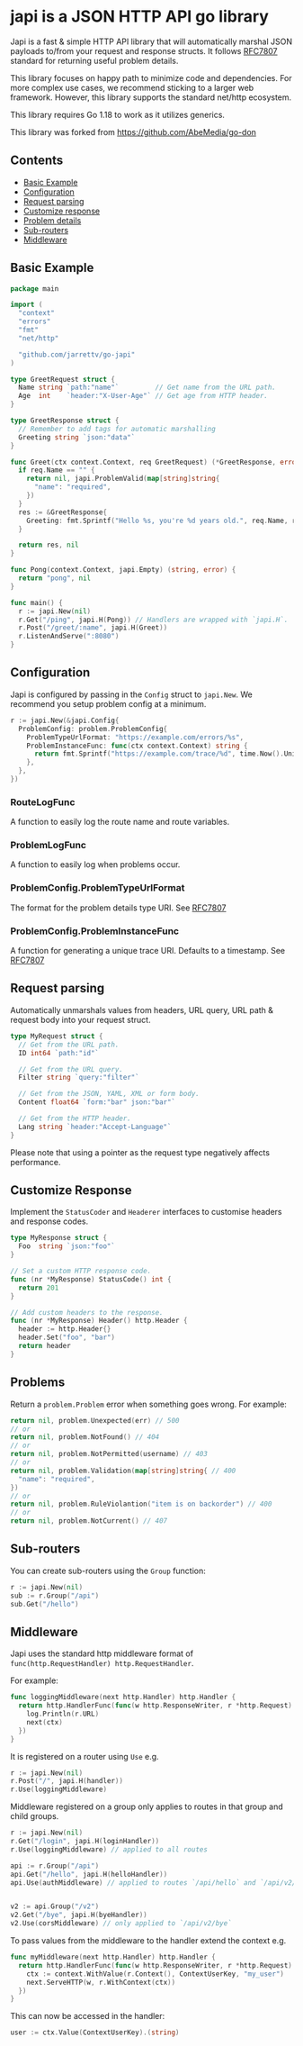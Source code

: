# japi is a JSON HTTP API go library

Japi is a fast & simple HTTP API library that will automatically marshal JSON payloads to/from 
your request and response structs. It follows [RFC7807](https://datatracker.ietf.org/doc/html/rfc7807) 
standard for returning useful problem details.

This library focuses on happy path to minimize code and dependencies. For more complex use cases, 
we recommend sticking to a larger web framework. However, this library supports the standard 
net/http ecosystem.

This library requires Go 1.18 to work as it utilizes generics.

This library was forked from https://github.com/AbeMedia/go-don

## Contents

- [Basic Example](#basic-example)
- [Configuration](#configuration)
- [Request parsing](#request-parsing)
- [Customize response](#customize-response)
- [Problem details](#problem-details)
- [Sub-routers](#sub-routers)
- [Middleware](#middleware)

## Basic Example

```go
package main

import (
  "context"
  "errors"
  "fmt"
  "net/http"

  "github.com/jarrettv/go-japi"
)

type GreetRequest struct {
  Name string `path:"name"`         // Get name from the URL path.
  Age  int    `header:"X-User-Age"` // Get age from HTTP header.
}

type GreetResponse struct {
  // Remember to add tags for automatic marshalling
  Greeting string `json:"data"`
}

func Greet(ctx context.Context, req GreetRequest) (*GreetResponse, error) {
  if req.Name == "" {
    return nil, japi.ProblemValid(map[string]string{
      "name": "required",
    })
  }
  res := &GreetResponse{
    Greeting: fmt.Sprintf("Hello %s, you're %d years old.", req.Name, req.Age),
  }

  return res, nil
}

func Pong(context.Context, japi.Empty) (string, error) {
  return "pong", nil
}

func main() {
  r := japi.New(nil)
  r.Get("/ping", japi.H(Pong)) // Handlers are wrapped with `japi.H`.
  r.Post("/greet/:name", japi.H(Greet))
  r.ListenAndServe(":8080")
}
```

## Configuration

Japi is configured by passing in the `Config` struct to `japi.New`. We recommend you setup problem config at a minimum.

```go
r := japi.New(&japi.Config{
  ProblemConfig: problem.ProblemConfig{
    ProblemTypeUrlFormat: "https://example.com/errors/%s",
    ProblemInstanceFunc: func(ctx context.Context) string {
      return fmt.Sprintf("https://example.com/trace/%d", time.Now().UnixMilli())
    },
  },
})
```
### RouteLogFunc

A function to easily log the route name and route variables.

### ProblemLogFunc

A function to easily log when problems occur.

### ProblemConfig.ProblemTypeUrlFormat

The format for the problem details type URI. See [RFC7807](https://datatracker.ietf.org/doc/html/rfc7807)

### ProblemConfig.ProblemInstanceFunc

A function for generating a unique trace URI. Defaults to a timestamp. See [RFC7807](https://datatracker.ietf.org/doc/html/rfc7807)

## Request parsing

Automatically unmarshals values from headers, URL query, URL path & request body into your request
struct.

```go
type MyRequest struct {
  // Get from the URL path.
  ID int64 `path:"id"`

  // Get from the URL query.
  Filter string `query:"filter"`

  // Get from the JSON, YAML, XML or form body.
  Content float64 `form:"bar" json:"bar"`

  // Get from the HTTP header.
  Lang string `header:"Accept-Language"`
}
```

Please note that using a pointer as the request type negatively affects performance.

## Customize Response

Implement the `StatusCoder` and `Headerer` interfaces to customise headers and response codes.

```go
type MyResponse struct {
  Foo  string `json:"foo"`
}

// Set a custom HTTP response code.
func (nr *MyResponse) StatusCode() int {
  return 201
}

// Add custom headers to the response.
func (nr *MyResponse) Header() http.Header {
  header := http.Header{}
  header.Set("foo", "bar")
  return header
}
```

## Problems

Return a `problem.Problem` error when something goes wrong. For example:

```go
return nil, problem.Unexpected(err) // 500
// or
return nil, problem.NotFound() // 404
// or
return nil, problem.NotPermitted(username) // 403
// or
return nil, problem.Validation(map[string]string{ // 400
  "name": "required",
})
// or
return nil, problem.RuleViolantion("item is on backorder") // 400
// or
return nil, problem.NotCurrent() // 407
```


## Sub-routers

You can create sub-routers using the `Group` function:

```go
r := japi.New(nil)
sub := r.Group("/api")
sub.Get("/hello")
```

## Middleware

Japi uses the standard http middleware format of
`func(http.RequestHandler) http.RequestHandler`.

For example:

```go
func loggingMiddleware(next http.Handler) http.Handler {
  return http.HandlerFunc(func(w http.ResponseWriter, r *http.Request)  {
    log.Println(r.URL)
    next(ctx)
  })
}
```

It is registered on a router using `Use` e.g.

```go
r := japi.New(nil)
r.Post("/", japi.H(handler))
r.Use(loggingMiddleware)
```

Middleware registered on a group only applies to routes in that group and child groups.

```go
r := japi.New(nil)
r.Get("/login", japi.H(loginHandler))
r.Use(loggingMiddleware) // applied to all routes

api := r.Group("/api")
api.Get("/hello", japi.H(helloHandler))
api.Use(authMiddleware) // applied to routes `/api/hello` and `/api/v2/bye`


v2 := api.Group("/v2")
v2.Get("/bye", japi.H(byeHandler))
v2.Use(corsMiddleware) // only applied to `/api/v2/bye`

```

To pass values from the middleware to the handler extend the context e.g.

```go
func myMiddleware(next http.Handler) http.Handler {
  return http.HandlerFunc(func(w http.ResponseWriter, r *http.Request)  {
    ctx := context.WithValue(r.Context(), ContextUserKey, "my_user")
    next.ServeHTTP(w, r.WithContext(ctx))
  })
}
```

This can now be accessed in the handler:

```go
user := ctx.Value(ContextUserKey).(string)
```

